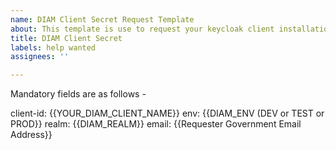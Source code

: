 ```yaml
---
name: DIAM Client Secret Request Template
about: This template is use to request your keycloak client installation information
title: DIAM Client Secret
labels: help wanted
assignees: ''

---
```


Mandatory fields are as follows - 

client-id: {{YOUR_DIAM_CLIENT_NAME}}
env: {{DIAM_ENV (DEV or TEST or PROD}}
realm: {{DIAM_REALM}}
email: {{Requester Government Email Address}}
